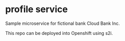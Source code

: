 # profile service

Sample microservice for fictional bank Cloud Bank Inc.

This repo can be deployed into Openshift using s2i.